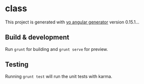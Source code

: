 # class

This project is generated with [yo angular generator](https://github.com/yeoman/generator-angular)
version 0.15.1...

## Build & development

Run `grunt` for building and `grunt serve` for preview.

## Testing

Running `grunt test` will run the unit tests with karma.

